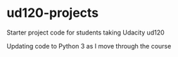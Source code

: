 ud120-projects
==============

Starter project code for students taking Udacity ud120

Updating code to Python 3 as I move through the course
